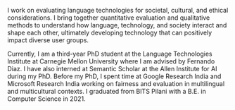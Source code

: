 I work on evaluating language technologies for societal, cultural, and ethical considerations. I bring together quantitative evaluation and qualitative methods to understand how language, technology, and society interact and shape each other, ultimately developing technology that can positively impact diverse user groups.

Currently, I am a third-year PhD student at the Language Technologies Institute at Carnegie Mellon University where I am advised by Fernando Diaz. I have also interned at Semantic Scholar at the Allen Institute for AI during my PhD. 
Before my PhD, I spent time at Google Research India and Microsoft Research India working on fairness and evaluation in multilingual and multicultural contexts. I graduated from BITS Pilani with a B.E. in Computer Science in 2021.
